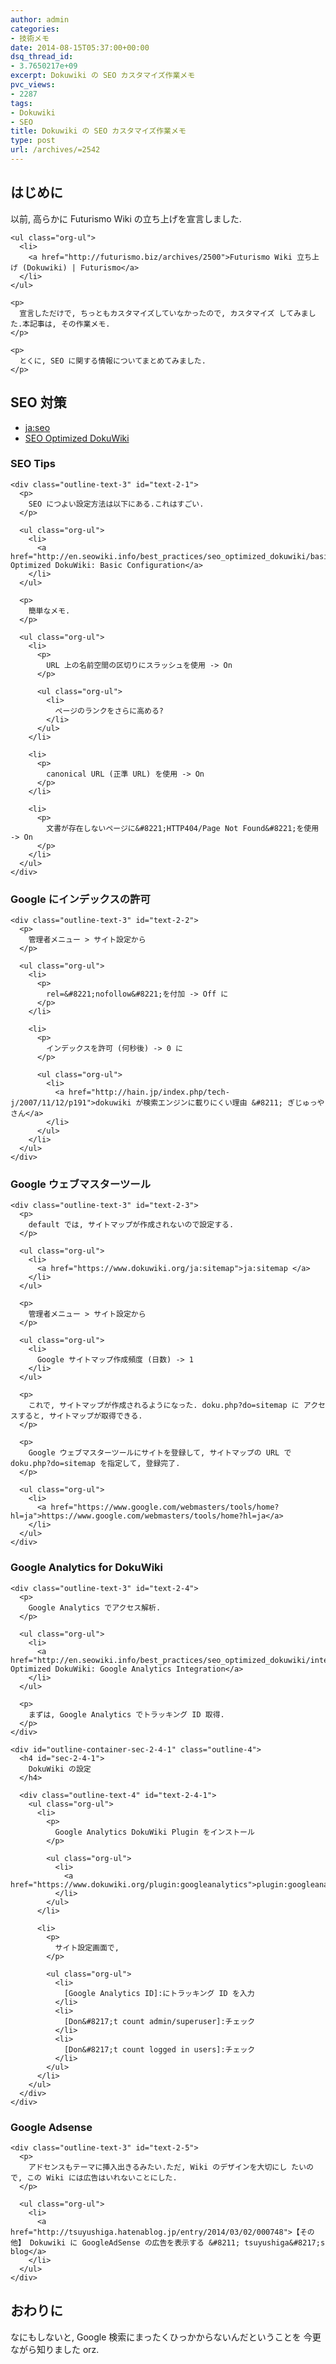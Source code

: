 ```yaml
---
author: admin
categories:
- 技術メモ
date: 2014-08-15T05:37:00+00:00
dsq_thread_id:
- 3.7650217e+09
excerpt: Dokuwiki の SEO カスタマイズ作業メモ
pvc_views:
- 2287
tags:
- Dokuwiki
- SEO
title: Dokuwiki の SEO カスタマイズ作業メモ
type: post
url: /archives/=2542
---
```


<div id="outline-container-sec-1" class="outline-2">
  <h2 id="sec-1">
    はじめに
  </h2>
  
  <div class="outline-text-2" id="text-1">
    <p>
      以前, 高らかに Futurismo Wiki の立ち上げを宣言しました.
    </p>
    
    <ul class="org-ul">
      <li>
        <a href="http://futurismo.biz/archives/2500">Futurismo Wiki 立ち上げ (Dokuwiki) | Futurismo</a>
      </li>
    </ul>
    
    <p>
      宣言しただけで, ちっともカスタマイズしていなかったので, カスタマイズ してみました.本記事は, その作業メモ.
    </p>
    
    <p>
      とくに, SEO に関する情報についてまとめてみました.
    </p>
  </div>
</div>

<div id="outline-container-sec-2" class="outline-2">
  <h2 id="sec-2">
    SEO 対策
  </h2>
  
  <div class="outline-text-2" id="text-2">
    <ul class="org-ul">
      <li>
        <a href="https://www.dokuwiki.org/ja:seo">ja:seo</a>
      </li>
      <li>
        <a href="http://en.seowiki.info/best_practices/seo_optimized_dokuwiki">SEO Optimized DokuWiki</a>
      </li>
    </ul>
  </div>
  
  <div id="outline-container-sec-2-1" class="outline-3">
    <h3 id="sec-2-1">
      SEO Tips
    </h3>
    
    <div class="outline-text-3" id="text-2-1">
      <p>
        SEO につよい設定方法は以下にある.これはすごい.
      </p>
      
      <ul class="org-ul">
        <li>
          <a href="http://en.seowiki.info/best_practices/seo_optimized_dokuwiki/basic_configuration">SEO Optimized DokuWiki: Basic Configuration</a>
        </li>
      </ul>
      
      <p>
        簡単なメモ.
      </p>
      
      <ul class="org-ul">
        <li>
          <p>
            URL 上の名前空間の区切りにスラッシュを使用 -> On
          </p>
          
          <ul class="org-ul">
            <li>
              ページのランクをさらに高める?
            </li>
          </ul>
        </li>
        
        <li>
          <p>
            canonical URL (正準 URL) を使用 -> On
          </p>
        </li>
        
        <li>
          <p>
            文書が存在しないページに&#8221;HTTP404/Page Not Found&#8221;を使用 -> On
          </p>
        </li>
      </ul>
    </div>
  </div>
  
  <div id="outline-container-sec-2-2" class="outline-3">
    <h3 id="sec-2-2">
      Google にインデックスの許可
    </h3>
    
    <div class="outline-text-3" id="text-2-2">
      <p>
        管理者メニュー > サイト設定から
      </p>
      
      <ul class="org-ul">
        <li>
          <p>
            rel=&#8221;nofollow&#8221;を付加 -> Off に
          </p>
        </li>
        
        <li>
          <p>
            インデックスを許可 (何秒後) -> 0 に
          </p>
          
          <ul class="org-ul">
            <li>
              <a href="http://hain.jp/index.php/tech-j/2007/11/12/p191">dokuwiki が検索エンジンに載りにくい理由 &#8211; ぎじゅっやさん</a>
            </li>
          </ul>
        </li>
      </ul>
    </div>
  </div>
  
  <div id="outline-container-sec-2-3" class="outline-3">
    <h3 id="sec-2-3">
      Google ウェブマスターツール
    </h3>
    
    <div class="outline-text-3" id="text-2-3">
      <p>
        default では, サイトマップが作成されないので設定する.
      </p>
      
      <ul class="org-ul">
        <li>
          <a href="https://www.dokuwiki.org/ja:sitemap">ja:sitemap </a>
        </li>
      </ul>
      
      <p>
        管理者メニュー > サイト設定から
      </p>
      
      <ul class="org-ul">
        <li>
          Google サイトマップ作成頻度 (日数) -> 1
        </li>
      </ul>
      
      <p>
        これで, サイトマップが作成されるようになった. doku.php?do=sitemap に アクセスすると, サイトマップが取得できる.
      </p>
      
      <p>
        Google ウェブマスターツールにサイトを登録して, サイトマップの URL で doku.php?do=sitemap を指定して, 登録完了.
      </p>
      
      <ul class="org-ul">
        <li>
          <a href="https://www.google.com/webmasters/tools/home?hl=ja">https://www.google.com/webmasters/tools/home?hl=ja</a>
        </li>
      </ul>
    </div>
  </div>
  
  <div id="outline-container-sec-2-4" class="outline-3">
    <h3 id="sec-2-4">
      Google Analytics for DokuWiki
    </h3>
    
    <div class="outline-text-3" id="text-2-4">
      <p>
        Google Analytics でアクセス解析.
      </p>
      
      <ul class="org-ul">
        <li>
          <a href="http://en.seowiki.info/best_practices/seo_optimized_dokuwiki/integration/google_analytics">SEO Optimized DokuWiki: Google Analytics Integration</a>
        </li>
      </ul>
      
      <p>
        まずは, Google Analytics でトラッキング ID 取得.
      </p>
    </div>
    
    <div id="outline-container-sec-2-4-1" class="outline-4">
      <h4 id="sec-2-4-1">
        DokuWiki の設定
      </h4>
      
      <div class="outline-text-4" id="text-2-4-1">
        <ul class="org-ul">
          <li>
            <p>
              Google Analytics DokuWiki Plugin をインストール
            </p>
            
            <ul class="org-ul">
              <li>
                <a href="https://www.dokuwiki.org/plugin:googleanalytics">plugin:googleanalytics</a>
              </li>
            </ul>
          </li>
          
          <li>
            <p>
              サイト設定画面で,
            </p>
            
            <ul class="org-ul">
              <li>
                [Google Analytics ID]:にトラッキング ID を入力
              </li>
              <li>
                [Don&#8217;t count admin/superuser]:チェック
              </li>
              <li>
                [Don&#8217;t count logged in users]:チェック
              </li>
            </ul>
          </li>
        </ul>
      </div>
    </div>
  </div>
  
  <div id="outline-container-sec-2-5" class="outline-3">
    <h3 id="sec-2-5">
      Google Adsense
    </h3>
    
    <div class="outline-text-3" id="text-2-5">
      <p>
        アドセンスもテーマに挿入出きるみたい.ただ, Wiki のデザインを大切にし たいので, この Wiki には広告はいれないことにした.
      </p>
      
      <ul class="org-ul">
        <li>
          <a href="http://tsuyushiga.hatenablog.jp/entry/2014/03/02/000748">【その他】 Dokuwiki に GoogleAdSense の広告を表示する &#8211; tsuyushiga&#8217;s blog</a>
        </li>
      </ul>
    </div>
  </div>
</div>

<div id="outline-container-sec-3" class="outline-2">
  <h2 id="sec-3">
    おわりに
  </h2>
  
  <div class="outline-text-2" id="text-3">
    <p>
      なにもしないと, Google 検索にまったくひっかからないんだということを 今更ながら知りました orz.
    </p>
  </div>
</div>